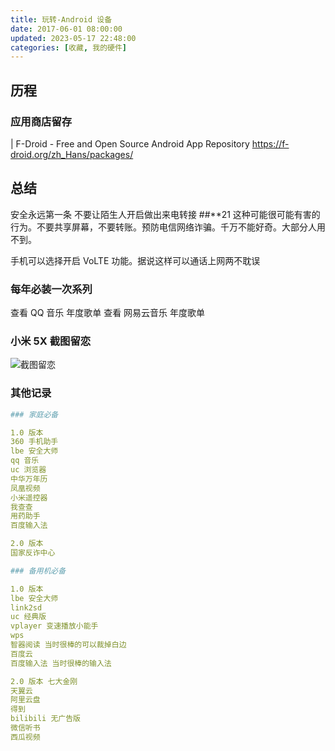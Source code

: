 ```yaml
---
title: 玩转-Android 设备
date: 2017-06-01 08:00:00
updated: 2023-05-17 22:48:00
categories: [收藏, 我的硬件]
---
```


## 历程

### 应用商店留存

| F-Droid - Free and Open Source Android App Repository
<https://f-droid.org/zh_Hans/packages/>

## 总结

安全永远第一条
不要让陌生人开启做出来电转接 ##**21 这种可能很可能有害的行为。不要共享屏幕，不要转账。预防电信网络诈骗。千万不能好奇。大部分人用不到。

手机可以选择开启 VoLTE 功能。据说这样可以通话上网两不耽误

### 每年必装一次系列

查看 QQ 音乐 年度歌单
查看 网易云音乐 年度歌单

### 小米 5X 截图留恋

![截图留恋](/images/收藏-我的硬件/玩转-Android-设备/1662509-3b1988671c31fc11.png)

### 其他记录

```yml
### 家庭必备

1.0 版本
360 手机助手
lbe 安全大师
qq 音乐
uc 浏览器
中华万年历
凤凰视频
小米遥控器
我查查
用药助手
百度输入法

2.0 版本
国家反诈中心

### 备用机必备

1.0 版本
lbe 安全大师
link2sd
uc 经典版
vplayer 变速播放小能手
wps
智器阅读 当时很棒的可以裁掉白边
百度云
百度输入法 当时很棒的输入法

2.0 版本 七大金刚
天翼云
阿里云盘
得到
bilibili 无广告版
微信听书
西瓜视频
```
